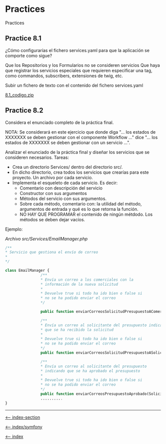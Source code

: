 
# Practices

Practices

## Practice 8.1

¿Cómo configurarías el fichero services.yaml para que la aplicación se comporte como sigue?

Que los Repositorios y los Formularios no se consideren servicios
Que haya que registrar los servicios especiales que requieren especificar una tag, como commandos, subscribers, extensiones de twig, etc.

Subir un fichero de texto con el contenido del fichero services.yaml

[8.1_codigo.zip](/symfony/trainingIT/08-services/8.1_codigo.zip)

## Practice 8.2

Considera el enunciado completo de la práctica final.

NOTA: Se considerará en este ejercicio que donde diga "... los estados de XXXXXXX se deben gestionar con el componente Workflow ..." dice "... los estados de XXXXXXX se deben gestionar con un servicio ...".

Analizar el enunciado de la práctica final y diseñar los servicios que se consideren necesarios.
Tareas:

- Crea un directorio Services/ dentro del directorio src/.
- En dicho directorio, crea todos los servicios que crearías para este proyecto. Un archivo por cada servicio.
- Implementa el esqueleto de cada servicio. Es decir:
  - Comentario con descripción del servicio
  - Constructor con sus argumentos
  - Métodos del servicio con sus argumentos.
  - Sobre cada método, comentario con: la utilidad del método, argumentos de entrada y qué es lo que retorna la función.
  - NO HAY QUE PROGRAMAR el contenido de ningún métdodo. Los métodos se deben dejar vacíos.

Ejemplo:

*Archivo src/Services/EmailManager.php*

```php
/**
* Servicio que gestiona el envío de correo
*
*/

class EmailManager {
                /**
                * Envía un correo a los comerciales con la
                * información de la nueva solicitud
                *
                * Devuelve true si todo ha ido bien o false si
                * no se ha podido enviar el correo
                */

                public function enviarCorreosSolicitudPresupuestoAComerciales(SolicitudPresupuesto $solicitud): boolean {}

                /**
                * Envía un correo al solicitante del presupuesto indicando
                * que se ha recibido la solicitud
                *
                * Devuelve true si todo ha ido bien o false si
                * no se ha podido enviar el correo
                */
                public function enviarCorreosSolicitudPresupuestoASolicitante(SolicitudPresupuesto $solicitud): boolean {}

                /**
                * Envía un correo al solicitante del presupuesto
                * indicando que se ha aprobado el presupuesto
                *
                * Devuelve true si todo ha ido bien o false si
                * no se ha podido enviar el correo
                */
                public function enviarCorreosPresupuestoAprobado(SolicitudPresupuesto $solicitud): boolean {}
                ..........
}
```

---

[<-- index-section](/symfony/trainingIT/index.md)

[<-- index/symfony](/symfony/index.md)

[<-- index](/README.md)
